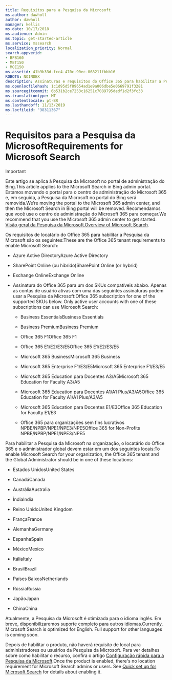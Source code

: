 ```yaml
---
title: Requisitos para a Pesquisa da Microsoft
ms.author: dawholl
author: dawholl
manager: kellis
ms.date: 10/17/2018
ms.audience: Admin
ms.topic: get-started-article
ms.service: mssearch
localization_priority: Normal
search.appverid:
- BFB160
- MET150
- MOE150
ms.assetid: 41b9b33d-fcc4-470c-90ec-068211fbbb16
ROBOTS: NOINDEX
description: Assinaturas e requisitos do Office 365 para habilitar a Pesquisa da Microsoft
ms.openlocfilehash: 1c1d95d5f89654ad1e9a006dbe5e0669791f3281
ms.sourcegitcommit: 6b531b2ce7253c16251c7089795dedf1d2f3fc33
ms.translationtype: MT
ms.contentlocale: pt-BR
ms.lasthandoff: 11/13/2019
ms.locfileid: "38311367"
---
```

# <a name="requirements-for-microsoft-search"></a><span data-ttu-id="638e6-103">Requisitos para a Pesquisa da Microsoft</span><span class="sxs-lookup"><span data-stu-id="638e6-103">Requirements for Microsoft Search</span></span>

> [!IMPORTANT]
> <span data-ttu-id="638e6-104">Este artigo se aplica à Pesquisa da Microsoft no portal de administração do Bing.</span><span class="sxs-lookup"><span data-stu-id="638e6-104">This article applies to the Microsoft Search in Bing admin portal.</span></span> <span data-ttu-id="638e6-105">Estamos movendo o portal para o centro de administração do Microsoft 365 e, em seguida, a Pesquisa da Microsoft no portal do Bing será removida.</span><span class="sxs-lookup"><span data-stu-id="638e6-105">We’re moving the portal to the Microsoft 365 admin center, and then the Microsoft Search in Bing portal will be removed.</span></span> <span data-ttu-id="638e6-106">Recomendamos que você use o centro de administração do Microsoft 365 para começar.</span><span class="sxs-lookup"><span data-stu-id="638e6-106">We recommend that you use the Microsoft 365 admin center to get started.</span></span> <span data-ttu-id="638e6-107">[Visão geral da Pesquisa da Microsoft.](overview-microsoft-search.md)</span><span class="sxs-lookup"><span data-stu-id="638e6-107">[Overview of Microsoft Search](overview-microsoft-search.md).</span></span>

<span data-ttu-id="638e6-108">Os requisitos de locatário do Office 365 para habilitar a Pesquisa da Microsoft são os seguintes:</span><span class="sxs-lookup"><span data-stu-id="638e6-108">These are the Office 365 tenant requirements to enable Microsoft Search:</span></span> 
  
- <span data-ttu-id="638e6-109">Azure Active Directory</span><span class="sxs-lookup"><span data-stu-id="638e6-109">Azure Active Directory</span></span>
    
- <span data-ttu-id="638e6-110">SharePoint Online (ou híbrido)</span><span class="sxs-lookup"><span data-stu-id="638e6-110">SharePoint Online (or hybrid)</span></span>
    
- <span data-ttu-id="638e6-111">Exchange Online</span><span class="sxs-lookup"><span data-stu-id="638e6-111">Exchange Online</span></span>
    
- <span data-ttu-id="638e6-p102">Assinatura do Office 365 para um dos SKUs compatíveis abaixo. Apenas as contas de usuário ativas com uma das seguintes assinaturas podem usar a Pesquisa da Microsoft:</span><span class="sxs-lookup"><span data-stu-id="638e6-p102">Office 365 subscription for one of the supported SKUs below. Only active user accounts with one of these subscriptions can use Microsoft Search:</span></span>
    
  - <span data-ttu-id="638e6-114">Business Essentials</span><span class="sxs-lookup"><span data-stu-id="638e6-114">Business Essentials</span></span>
    
  - <span data-ttu-id="638e6-115">Business Premium</span><span class="sxs-lookup"><span data-stu-id="638e6-115">Business Premium</span></span>
    
  - <span data-ttu-id="638e6-116">Office 365 F1</span><span class="sxs-lookup"><span data-stu-id="638e6-116">Office 365 F1</span></span>
    
  - <span data-ttu-id="638e6-117">Office 365 E1/E2/E3/E5</span><span class="sxs-lookup"><span data-stu-id="638e6-117">Office 365 E1/E2/E3/E5</span></span>
    
  - <span data-ttu-id="638e6-118">Microsoft 365 Business</span><span class="sxs-lookup"><span data-stu-id="638e6-118">Microsoft 365 Business</span></span>
    
  - <span data-ttu-id="638e6-119">Microsoft 365 Enterprise F1/E3/E5</span><span class="sxs-lookup"><span data-stu-id="638e6-119">Microsoft 365 Enterprise F1/E3/E5</span></span>
    
  - <span data-ttu-id="638e6-120">Microsoft 365 Education para Docentes A3/A5</span><span class="sxs-lookup"><span data-stu-id="638e6-120">Microsoft 365 Education for Faculty A3/A5</span></span>
    
  - <span data-ttu-id="638e6-121">Microsoft 365 Education para Docentes A1/A1 Plus/A3/A5</span><span class="sxs-lookup"><span data-stu-id="638e6-121">Office 365 Education for Faculty A1/A1 Plus/A3/A5</span></span>
    
  - <span data-ttu-id="638e6-122">Microsoft 365 Education para Docentes E1/E3</span><span class="sxs-lookup"><span data-stu-id="638e6-122">Office 365 Education for Faculty E1/E3</span></span>
    
  - <span data-ttu-id="638e6-123">Office 365 para organizações sem fins lucrativos NPBE/NPBP/NPE1/NPE3/NPE5</span><span class="sxs-lookup"><span data-stu-id="638e6-123">Office 365 for Non-Profits NPBE/NPBP/NPE1/NPE3/NPE5</span></span>
    
<span data-ttu-id="638e6-124">Para habilitar a Pesquisa da Microsoft na organização, o locatário do Office 365 e o administrador global devem estar em um dos seguintes locais:</span><span class="sxs-lookup"><span data-stu-id="638e6-124">To enable Microsoft Search for your organization, the Office 365 tenant and the Global Administrator should be in one of these locations:</span></span>
  
- <span data-ttu-id="638e6-125">Estados Unidos</span><span class="sxs-lookup"><span data-stu-id="638e6-125">United States</span></span>
    
- <span data-ttu-id="638e6-126">Canadá</span><span class="sxs-lookup"><span data-stu-id="638e6-126">Canada</span></span>
    
- <span data-ttu-id="638e6-127">Austrália</span><span class="sxs-lookup"><span data-stu-id="638e6-127">Australia</span></span>
    
- <span data-ttu-id="638e6-128">Índia</span><span class="sxs-lookup"><span data-stu-id="638e6-128">India</span></span>
    
- <span data-ttu-id="638e6-129">Reino Unido</span><span class="sxs-lookup"><span data-stu-id="638e6-129">United Kingdom</span></span>
    
- <span data-ttu-id="638e6-130">França</span><span class="sxs-lookup"><span data-stu-id="638e6-130">France</span></span>
    
- <span data-ttu-id="638e6-131">Alemanha</span><span class="sxs-lookup"><span data-stu-id="638e6-131">Germany</span></span>
  
- <span data-ttu-id="638e6-132">Espanha</span><span class="sxs-lookup"><span data-stu-id="638e6-132">Spain</span></span>
    
- <span data-ttu-id="638e6-133">México</span><span class="sxs-lookup"><span data-stu-id="638e6-133">Mexico</span></span>
    
- <span data-ttu-id="638e6-134">Itália</span><span class="sxs-lookup"><span data-stu-id="638e6-134">Italy</span></span>
    
- <span data-ttu-id="638e6-135">Brasil</span><span class="sxs-lookup"><span data-stu-id="638e6-135">Brazil</span></span>
    
- <span data-ttu-id="638e6-136">Países Baixos</span><span class="sxs-lookup"><span data-stu-id="638e6-136">Netherlands</span></span>
    
- <span data-ttu-id="638e6-137">Rússia</span><span class="sxs-lookup"><span data-stu-id="638e6-137">Russia</span></span>
    
- <span data-ttu-id="638e6-138">Japão</span><span class="sxs-lookup"><span data-stu-id="638e6-138">Japan</span></span>

- <span data-ttu-id="638e6-139">China</span><span class="sxs-lookup"><span data-stu-id="638e6-139">China</span></span>
 
<span data-ttu-id="638e6-p103">Atualmente, a Pesquisa da Microsoft é otimizada para o idioma inglês. Em breve, disponibilizaremos suporte completo para outros idiomas.</span><span class="sxs-lookup"><span data-stu-id="638e6-p103">Currently, Microsoft Search is optimized for English. Full support for other languages is coming soon.</span></span>

<span data-ttu-id="638e6-p104">Depois de habilitar o produto, não haverá requisito de local para administradores ou usuários da Pesquisa da Microsoft. Para ver detalhes sobre como habilitar o recurso, confira o artigo [Configuração rápida para a Pesquisa da Microsoft](quick-set-up.md).</span><span class="sxs-lookup"><span data-stu-id="638e6-p104">Once the product is enabled, there's no location requirement for Microsoft Search admins or users. See [Quick set up for Microsoft Search](quick-set-up.md) for details about enabling it.</span></span> 

  

